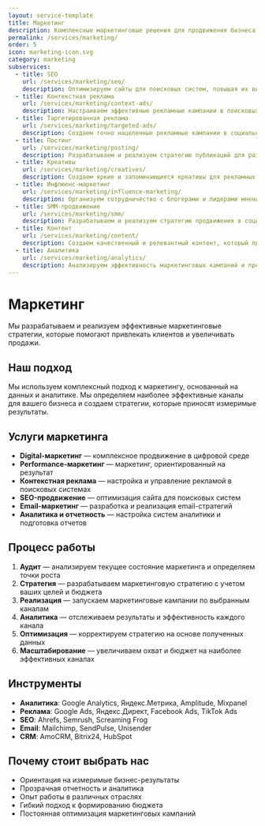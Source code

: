 ```yaml
---
layout: service-template
title: Маркетинг
description: Комплексные маркетинговые решения для продвижения бизнеса
permalink: /services/marketing/
order: 5
icon: marketing-icon.svg
category: marketing
subservices:
  - title: SEO
    url: /services/marketing/seo/
    description: Оптимизируем сайты для поисковых систем, повышая их видимость и привлекая целевой трафик.
  - title: Контекстная реклама
    url: /services/marketing/context-ads/
    description: Настраиваем эффективные рекламные кампании в поисковых системах для привлечения целевой аудитории.
  - title: Таргетированная реклама
    url: /services/marketing/targeted-ads/
    description: Создаем точно нацеленные рекламные кампании в социальных сетях и на других платформах.
  - title: Постинг
    url: /services/marketing/posting/
    description: Разрабатываем и реализуем стратегию публикаций для различных платформ и социальных сетей.
  - title: Креативы
    url: /services/marketing/creatives/
    description: Создаем яркие и запоминающиеся креативы для рекламных кампаний и социальных сетей.
  - title: Инфлюенс-маркетинг
    url: /services/marketing/influence-marketing/
    description: Организуем сотрудничество с блогерами и лидерами мнений для продвижения вашего бренда.
  - title: SMM-продвижение
    url: /services/marketing/smm/
    description: Разрабатываем и реализуем стратегию продвижения в социальных сетях, увеличивая вовлеченность и лояльность аудитории.
  - title: Контент
    url: /services/marketing/content/
    description: Создаем качественный и релевантный контент, который привлекает и удерживает вашу целевую аудиторию.
  - title: Аналитика
    url: /services/marketing/analytics/
    description: Анализируем эффективность маркетинговых кампаний и предоставляем рекомендации по их оптимизации.
---
```


# Маркетинг

Мы разрабатываем и реализуем эффективные маркетинговые стратегии, которые помогают привлекать клиентов и увеличивать продажи.

## Наш подход

Мы используем комплексный подход к маркетингу, основанный на данных и аналитике. Мы определяем наиболее эффективные каналы для вашего бизнеса и создаем стратегии, которые приносят измеримые результаты.

## Услуги маркетинга

- **Digital-маркетинг** — комплексное продвижение в цифровой среде
- **Performance-маркетинг** — маркетинг, ориентированный на результат
- **Контекстная реклама** — настройка и управление рекламой в поисковых системах
- **SEO-продвижение** — оптимизация сайта для поисковых систем
- **Email-маркетинг** — разработка и реализация email-стратегий
- **Аналитика и отчетность** — настройка систем аналитики и подготовка отчетов

## Процесс работы

1. **Аудит** — анализируем текущее состояние маркетинга и определяем точки роста
2. **Стратегия** — разрабатываем маркетинговую стратегию с учетом ваших целей и бюджета
3. **Реализация** — запускаем маркетинговые кампании по выбранным каналам
4. **Аналитика** — отслеживаем результаты и эффективность каждого канала
5. **Оптимизация** — корректируем стратегию на основе полученных данных
6. **Масштабирование** — увеличиваем охват и бюджет на наиболее эффективных каналах

## Инструменты

- **Аналитика**: Google Analytics, Яндекс.Метрика, Amplitude, Mixpanel
- **Реклама**: Google Ads, Яндекс.Директ, Facebook Ads, TikTok Ads
- **SEO**: Ahrefs, Semrush, Screaming Frog
- **Email**: Mailchimp, SendPulse, Unisender
- **CRM**: AmoCRM, Bitrix24, HubSpot

## Почему стоит выбрать нас

- Ориентация на измеримые бизнес-результаты
- Прозрачная отчетность и аналитика
- Опыт работы в различных отраслях
- Гибкий подход к формированию бюджета
- Постоянная оптимизация маркетинговых кампаний
